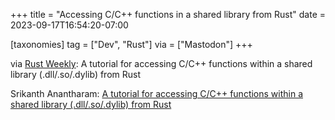 +++
title = "Accessing C/C++ functions in a shared library from Rust"
date = 2023-09-17T16:54:20-07:00

[taxonomies]
tag = ["Dev", "Rust"]
via = ["Mastodon"]
+++

via [Rust Weekly](https://mastodon.social/@rust_discussions/109464842349111620): A tutorial for accessing C/C++ functions within a shared library (.dll/.so/.dylib) from Rust

<!-- more -->

Srikanth Anantharam: [A tutorial for accessing C/C++ functions within a shared library (.dll/.so/.dylib) from Rust](https://blog.srikanth.one/a-tutorial-for-accessing-cc-functions-within-a-shared-library-dllsodylib-from-rust)
